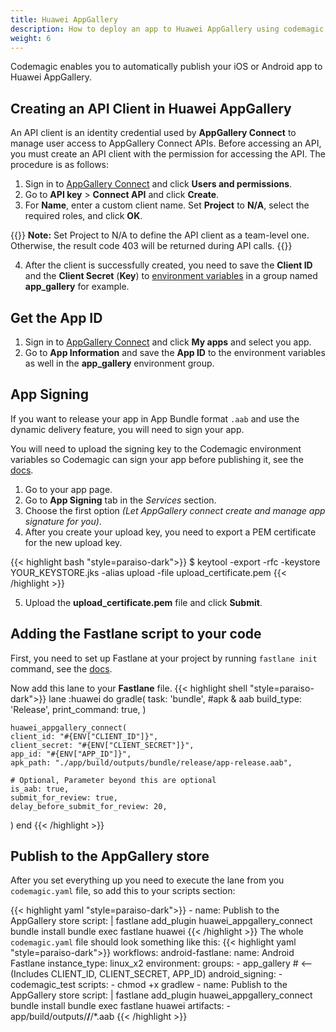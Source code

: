 ```yaml
---
title: Huawei AppGallery
description: How to deploy an app to Huawei AppGallery using codemagic.yaml
weight: 6
---
```


Codemagic enables you to automatically publish your iOS or Android app to Huawei AppGallery.

## Creating an API Client in Huawei AppGallery
An API client is an identity credential used by **AppGallery Connect** to manage user access to AppGallery Connect APIs. Before accessing an API, you must create an API client with the permission for accessing the API. The procedure is as follows:

1. Sign in to [AppGallery Connect](https://developer.huawei.com/consumer/en/service/josp/agc/index.html) and click **Users and permissions**.
2. Go to **API key** > **Connect API** and click **Create**.
3. For **Name**, enter a custom client name. Set **Project** to **N/A**, select the required roles, and click **OK**.

{{<notebox>}}
**Note:** Set Project to N/A to define the API client as a team-level one. Otherwise, the result code 403 will be returned during API calls.
{{</notebox>}}

4. After the client is successfully created, you need to save the **Client ID** and the **Client Secret** (**Key**) to [environment variables](/variables/environment-variable-groups/#storing-sensitive-valuesfiles) in a group named **app_gallery** for example.

## Get the App ID
1. Sign in to [AppGallery Connect](https://developer.huawei.com/consumer/en/service/josp/agc/index.html) and click **My apps** and select you app.
3. Go to **App Information** and save the **App ID** to the environment variables as well in the **app_gallery** environment group.

## App Signing
If you want to release your app in App Bundle format `.aab` and use the dynamic delivery feature, you will need to sign your app. 

You will need to upload the signing key to the Codemagic environment variables so Codemagic can sign your app before publishing it, see the [docs](https://docs.codemagic.io/yaml-code-signing/signing-android/).

1. Go to your app page.
2. Go to **App Signing** tab in the *Services* section.
3. Choose the first option *(Let AppGallery connect create and manage app signature for you)*.
4. After you create your upload key, you need to export a PEM certificate for the new upload key.

{{< highlight bash "style=paraiso-dark">}}
$ keytool -export -rfc -keystore YOUR_KEYSTORE.jks -alias upload -file upload_certificate.pem
{{< /highlight >}}

5. Upload the **upload_certificate.pem** file and click **Submit**.

## Adding the Fastlane script to your code
First, you need to set up Fastlane at your project by running `fastlane init` command, see the [docs](https://docs.fastlane.tools/getting-started/android/setup/).

Now add this lane to your **Fastlane** file.
{{< highlight shell "style=paraiso-dark">}}
  lane :huawei do
    gradle(
      task: 'bundle', #apk & aab
      build_type: 'Release',
      print_command: true,
    )

    huawei_appgallery_connect(
    client_id: "#{ENV["CLIENT_ID"]}",
    client_secret: "#{ENV["CLIENT_SECRET"]}",
    app_id: "#{ENV["APP_ID"]}",
    apk_path: "./app/build/outputs/bundle/release/app-release.aab",

    # Optional, Parameter beyond this are optional
    is_aab: true,
    submit_for_review: true,
    delay_before_submit_for_review: 20,
)
  end
{{< /highlight >}}

## Publish to the AppGallery store
After you set everything up you need to execute the lane from you `codemagic.yaml` file, so add this to your scripts section:

{{< highlight yaml "style=paraiso-dark">}}
      - name: Publish to the AppGallery store
        script: | 
          fastlane add_plugin huawei_appgallery_connect
          bundle install
          bundle exec fastlane huawei
{{< /highlight >}}
The whole `codemagic.yaml` file should look something like this:
{{< highlight yaml "style=paraiso-dark">}}
workflows:
  android-fastlane:
    name: Android Fastlane
    instance_type: linux_x2
    environment:
      groups:
        - app_gallery # <-- (Includes CLIENT_ID, CLIENT_SECRET, APP_ID)
      android_signing:
        - codemagic_test
    scripts:
      - chmod +x gradlew
      - name: Publish to the AppGallery store
        script: | 
          fastlane add_plugin huawei_appgallery_connect
          bundle install
          bundle exec fastlane huawei
    artifacts:
      - app/build/outputs/**/**/*.aab
{{< /highlight >}}
